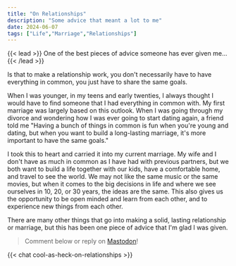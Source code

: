 ```yaml
---
title: "On Relationships"
description: "Some advice that meant a lot to me"
date: 2024-06-07
tags: ["Life","Marriage","Relationships"]
---
```

{{< lead >}}
One of the best pieces of advice someone has ever given me...
{{< /lead >}}

Is that to make a relationship work, you don't necessarily have to have everything in common, you just have to share the same goals.

When I was younger, in my teens and early twenties, I always thought I would have to find someone that I had everything in common with. My first marriage was largely based on this outlook. When I was going through my divorce and wondering how I was ever going to start dating again, a friend told me "Having a bunch of things in common is fun when you're young and dating, but when you want to build a long-lasting marriage, it's more important to have the same goals."

I took this to heart and carried it into my current marriage. My wife and I don't have as much in common as I have had with previous partners, but we both want to build a life together with our kids, have a comfortable home, and travel to see the world. We may not like the same music or the same movies, but when it comes to the big decisions in life and where we see ourselves in 10, 20, or 30 years, the ideas are the same. This also gives us the opportunity to be open minded and learn from each other, and to experience new things from each other.

There are many other things that go into making a solid, lasting relationship or marriage, but this has been one piece of advice that I'm glad I was given.

> Comment below or reply on [Mastodon](https://dmv.community/@jcrabapple/112576968270272277)!

{{< chat cool-as-heck-on-relationships >}}